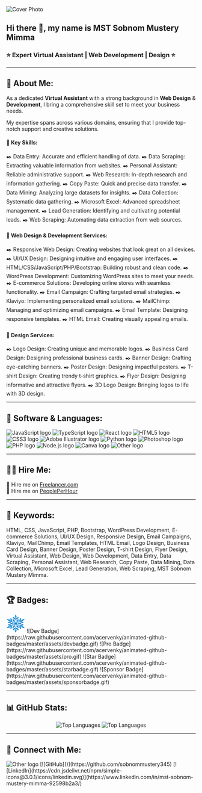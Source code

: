 ![Cover Photo](https://github.com/user-attachments/assets/0b45cd3b-57ed-40f3-aad6-d49320c57937)

## Hi there 👋, my name is MST Sobnom Mustery Mimma  

### ⭐ Expert Virtual Assistant | Web Development | Design ⭐

---

## 📌 About Me:
As a dedicated **Virtual Assistant** with a strong background in **Web Design** & **Development**, I bring a comprehensive skill set to meet your business needs.

My expertise spans across various domains, ensuring that I provide top-notch support and creative solutions.

#### 📝 Key Skills:
✒️ Data Entry: Accurate and efficient handling of data.
✒️ Data Scraping: Extracting valuable information from websites.
✒️ Personal Assistant: Reliable administrative support.
✒️ Web Research: In-depth research and information gathering.
✒️ Copy Paste: Quick and precise data transfer.
✒️ Data Mining: Analyzing large datasets for insights.
✒️ Data Collection: Systematic data gathering.
✒️ Microsoft Excel: Advanced spreadsheet management.
✒️ Lead Generation: Identifying and cultivating potential leads.
✒️ Web Scraping: Automating data extraction from web sources.

#### 📝 Web Design & Development Services:
✒️ Responsive Web Design: Creating websites that look great on all devices.
✒️ UI/UX Design: Designing intuitive and engaging user interfaces.
✒️ HTML/CSS/JavaScript/PHP/Bootstrap: Building robust and clean code.
✒️ WordPress Development: Customizing WordPress sites to meet your needs.
✒️ E-commerce Solutions: Developing online stores with seamless functionality.
✒️ Email Campaign: Crafting targeted email strategies.
✒️ Klaviyo: Implementing personalized email solutions.
✒️ MailChimp: Managing and optimizing email campaigns.
✒️ Email Template: Designing responsive templates.
✒️ HTML Email: Creating visually appealing emails.

#### 📝 Design Services:
✒️ Logo Design: Creating unique and memorable logos.
✒️ Business Card Design: Designing professional business cards.
✒️ Banner Design: Crafting eye-catching banners.
✒️ Poster Design: Designing impactful posters.
✒️ T-shirt Design: Creating trendy t-shirt graphics.
✒️ Flyer Design: Designing informative and attractive flyers.
✒️ 3D Logo Design: Bringing logos to life with 3D design.

---

## 🎯 Software & Languages:
<div>
    <img src="https://cdn.jsdelivr.net/gh/devicons/devicon/icons/javascript/javascript-original.svg" width="50" height="50" alt="JavaScript logo" />
    <img src="https://cdn.jsdelivr.net/gh/devicons/devicon/icons/typescript/typescript-original.svg" width="50" height="50" alt="TypeScript logo" />
    <img src="https://cdn.jsdelivr.net/gh/devicons/devicon/icons/react/react-original.svg" width="50" height="50" alt="React logo" />
    <img src="https://cdn.jsdelivr.net/gh/devicons/devicon/icons/html5/html5-original.svg" width="50" height="50" alt="HTML5 logo" />
    <img src="https://cdn.jsdelivr.net/gh/devicons/devicon/icons/css3/css3-original.svg" width="50" height="50" alt="CSS3 logo" />
    <img src="https://skillicons.dev/icons?i=ai" width="50" height="50" alt="Adobe Illustrator logo" />
    <img src="https://cdn.jsdelivr.net/gh/devicons/devicon/icons/python/python-original.svg" width="50" height="50" alt="Python logo" />
    <img src="https://cdn.jsdelivr.net/gh/devicons/devicon/icons/photoshop/photoshop-plain.svg" width="50" height="50" alt="Photoshop logo" />
    <img src="https://cdn.jsdelivr.net/gh/devicons/devicon/icons/php/php-original.svg" width="50" height="50" alt="PHP logo" />
    <img src="https://cdn.jsdelivr.net/gh/devicons/devicon/icons/nodejs/nodejs-original.svg" width="50" height="50" alt="Node.js logo" />
    <img src="https://cdn.jsdelivr.net/gh/devicons/devicon/icons/canva/canva-original.svg" width="50" height="50" alt="Canva logo" />
    <img src="https://upload.wikimedia.org/wikipedia/commons/thumb/3/35/Information_icon.svg/768px-Information_icon.svg.png" width="50" height="50" alt="Other logo" />
</div>


---

## 🙋‍♀️ Hire Me:
🔭 Hire me on [Freelancer.com](https://www.freelancer.com/u/sobnommustery345)  
🔭 Hire me on [PeoplePerHour](https://www.peopleperhour.com/freelancer/business/mst_sobnom_mustery-mimma-virtual-assistant-web-developer-nwqwnjm)

---

## 🔰 Keywords:
HTML, CSS, JavaScript, PHP, Bootstrap, WordPress Development, E-commerce Solutions, UI/UX Design, Responsive Design, Email Campaigns, Klaviyo, MailChimp, Email Templates, HTML Email, Logo Design, Business Card Design, Banner Design, Poster Design, T-shirt Design, Flyer Design, Virtual Assistant, Web Design, Web Development, Data Entry, Data Scraping, Personal Assistant, Web Research, Copy Paste, Data Mining, Data Collection, Microsoft Excel, Lead Generation, Web Scraping, MST Sobnom Mustery Mimma.

---

## 🏆 Badges:
<img src="https://raw.githubusercontent.com/acervenky/animated-github-badges/master/assets/acbadge.gif" width="50" height="50" alt="Other logo" /> 
![Dev Badge](https://raw.githubusercontent.com/acervenky/animated-github-badges/master/assets/devbadge.gif)  
![Pro Badge](https://raw.githubusercontent.com/acervenky/animated-github-badges/master/assets/pro.gif)  
![Star Badge](https://raw.githubusercontent.com/acervenky/animated-github-badges/master/assets/starbadge.gif)  
![Sponsor Badge](https://raw.githubusercontent.com/acervenky/animated-github-badges/master/assets/sponsorbadge.gif)

---

## 📊 GitHub Stats:
<div align="center">
    <img src="https://github-readme-stats.vercel.app/api/top-langs/?username=sobnommustery345" width="55%" alt="Top Languages" />
    <img src="https://github-readme-stats.vercel.app/api?username=sobnommustery345&show_icons=true" width="55%" alt="Top Languages" />
</div>

---

## 🔗 Connect with Me:
<img src="https://cdn.jsdelivr.net/npm/simple-icons@3.0.1/icons/github.svg" width="50" height="50" alt="Other logo" />
[![GitHub]()](https://github.com/sobnommustery345)  
[![LinkedIn](https://cdn.jsdelivr.net/npm/simple-icons@3.0.1/icons/linkedin.svg)](https://www.linkedin.com/in/mst-sobnom-mustery-mimma-92598b2a3/)
